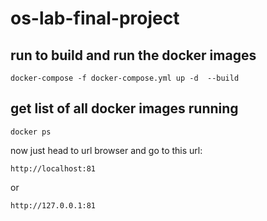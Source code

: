 # os-lab-final-project
 
## run to build and run the docker images
```
docker-compose -f docker-compose.yml up -d  --build
```

## get list of all docker images running
```
docker ps
```

now just head to url browser and go to this url:

```
http://localhost:81
```

or

```
http://127.0.0.1:81
```
